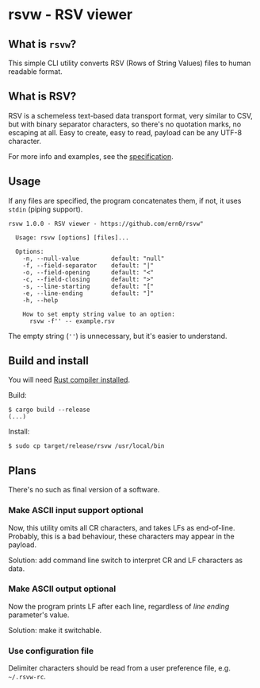 # rsvw - RSV viewer 

## What is `rsvw`?

This simple CLI utility 
converts
RSV (Rows of String Values) files
to human readable format.

## What is RSV?

RSV is a schemeless text-based data transport format,
very similar to CSV, but with binary separator characters,
so there's no quotation marks, no escaping at all.
Easy to create, easy to read, 
payload can be any UTF-8 character.

For more info and examples,
see the [specification](https://github.com/Stenway/RSV-Specification).

## Usage

If any files are specified, 
the program concatenates them, 
if not, it uses `stdin` (piping support).

```
rsvw 1.0.0 - RSV viewer - https://github.com/ern0/rsvw"

  Usage: rsvw [options] [files]...

  Options:
    -n, --null-value         default: "null"
    -f, --field-separator    default: "|"
    -o, --field-opening      default: "<"
    -c, --field-closing      default: ">"
    -s, --line-starting      default: "["
    -e, --line-ending        default: "]"
    -h, --help

    How to set empty string value to an option:
      rsvw -f'' -- example.rsv
```
The empty string (`''`) is unnecessary, 
but it's easier to understand.

## Build and install

You will need [Rust compiler installed](https://www.rust-lang.org/learn/get-started).

Build:
```
$ cargo build --release
(...)
```

Install:
```
$ sudo cp target/release/rsvw /usr/local/bin
```

## Plans

There's no such as final version of a software.

### Make ASCII input support optional

Now, this utility omits all CR characters,
and takes LFs as end-of-line.
Probably, this is a bad behaviour,
these characters may appear in the payload.

Solution: add command line switch to
interpret CR and LF characters as data.

### Make ASCII output optional

Now the program prints LF after each line,
regardless of *line ending* parameter's value.

Solution: make it switchable.

### Use configuration file 

Delimiter characters 
should be read 
from a user preference file,
e.g. `~/.rsvw-rc`.
